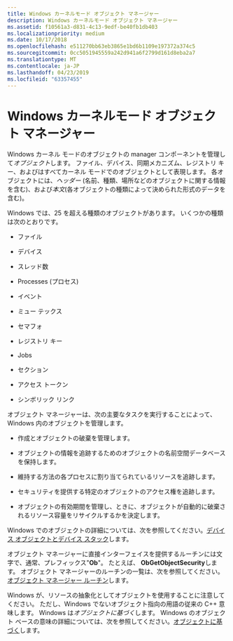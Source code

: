 ```yaml
---
title: Windows カーネルモード オブジェクト マネージャー
description: Windows カーネルモード オブジェクト マネージャー
ms.assetid: f10561a3-d831-4c13-9edf-be40fb1db403
ms.localizationpriority: medium
ms.date: 10/17/2018
ms.openlocfilehash: e511270bb63eb3865e1bd6b1109e197372a374c5
ms.sourcegitcommit: 0cc5051945559a242d941a6f2799d161d8eba2a7
ms.translationtype: MT
ms.contentlocale: ja-JP
ms.lasthandoff: 04/23/2019
ms.locfileid: "63357455"
---
```

# <a name="windows-kernel-mode-object-manager"></a>Windows カーネルモード オブジェクト マネージャー


Windows カーネル モードのオブジェクトの manager コンポーネントを管理して*オブジェクト*します。 ファイル、デバイス、同期メカニズム、レジストリ キー、およびはすべてカーネル モードでのオブジェクトとして表現します。 各オブジェクトには、*ヘッダー* (名前、種類、場所などのオブジェクトに関する情報を含む)、および*本文*(各オブジェクトの種類によって決められた形式のデータを含む)。

Windows では、25 を超える種類のオブジェクトがあります。 いくつかの種類は次のとおりです。

-   ファイル

-   デバイス

-   スレッド数

-   Processes (プロセス)

-   イベント

-   ミュー テックス

-   セマフォ

-   レジストリ キー

-   Jobs

-   セクション

-   アクセス トークン

-   シンボリック リンク

オブジェクト マネージャーは、次の主要なタスクを実行することによって、Windows 内のオブジェクトを管理します。

-   作成とオブジェクトの破棄を管理します。

-   オブジェクトの情報を追跡するためのオブジェクトの名前空間データベースを保持します。

-   維持する方法の各プロセスに割り当てられているリソースを追跡します。

-   セキュリティを提供する特定のオブジェクトのアクセス権を追跡します。

-   オブジェクトの有効期間を管理し、ときに、オブジェクトが自動的に破棄されるリソース容量をリサイクルするかを決定します。

Windows でのオブジェクトの詳細については、次を参照してください。[デバイス オブジェクトとデバイス スタック](device-objects-and-device-stacks.md)します。

オブジェクト マネージャーに直接インターフェイスを提供するルーチンには文字で、通常、プレフィックス"**Ob**"。 たとえば、 **ObGetObjectSecurity**します。 オブジェクト マネージャーのルーチンの一覧は、次を参照してください。[オブジェクト マネージャー ルーチン](https://msdn.microsoft.com/library/windows/hardware/ff557759)します。

Windows が、リソースの抽象化としてオブジェクトを使用することに注意してください。 ただし、Windows でないオブジェクト指向の用語の従来の C++ 意味します。 Windows は*オブジェクトに基づく*します。 Windows のオブジェクト ベースの意味の詳細については、次を参照してください。[オブジェクトに基づく](object-based.md)します。

 

 




